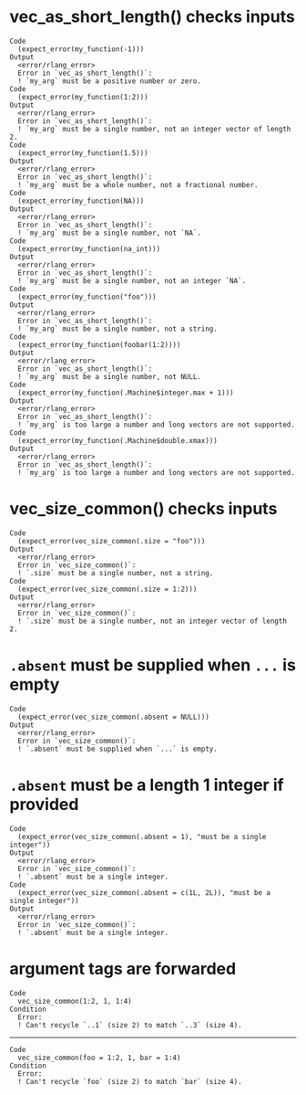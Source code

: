 # vec_as_short_length() checks inputs

    Code
      (expect_error(my_function(-1)))
    Output
      <error/rlang_error>
      Error in `vec_as_short_length()`:
      ! `my_arg` must be a positive number or zero.
    Code
      (expect_error(my_function(1:2)))
    Output
      <error/rlang_error>
      Error in `vec_as_short_length()`:
      ! `my_arg` must be a single number, not an integer vector of length 2.
    Code
      (expect_error(my_function(1.5)))
    Output
      <error/rlang_error>
      Error in `vec_as_short_length()`:
      ! `my_arg` must be a whole number, not a fractional number.
    Code
      (expect_error(my_function(NA)))
    Output
      <error/rlang_error>
      Error in `vec_as_short_length()`:
      ! `my_arg` must be a single number, not `NA`.
    Code
      (expect_error(my_function(na_int)))
    Output
      <error/rlang_error>
      Error in `vec_as_short_length()`:
      ! `my_arg` must be a single number, not an integer `NA`.
    Code
      (expect_error(my_function("foo")))
    Output
      <error/rlang_error>
      Error in `vec_as_short_length()`:
      ! `my_arg` must be a single number, not a string.
    Code
      (expect_error(my_function(foobar(1:2))))
    Output
      <error/rlang_error>
      Error in `vec_as_short_length()`:
      ! `my_arg` must be a single number, not NULL.
    Code
      (expect_error(my_function(.Machine$integer.max + 1)))
    Output
      <error/rlang_error>
      Error in `vec_as_short_length()`:
      ! `my_arg` is too large a number and long vectors are not supported.
    Code
      (expect_error(my_function(.Machine$double.xmax)))
    Output
      <error/rlang_error>
      Error in `vec_as_short_length()`:
      ! `my_arg` is too large a number and long vectors are not supported.

# vec_size_common() checks inputs

    Code
      (expect_error(vec_size_common(.size = "foo")))
    Output
      <error/rlang_error>
      Error in `vec_size_common()`:
      ! `.size` must be a single number, not a string.
    Code
      (expect_error(vec_size_common(.size = 1:2)))
    Output
      <error/rlang_error>
      Error in `vec_size_common()`:
      ! `.size` must be a single number, not an integer vector of length 2.

# `.absent` must be supplied when `...` is empty

    Code
      (expect_error(vec_size_common(.absent = NULL)))
    Output
      <error/rlang_error>
      Error in `vec_size_common()`:
      ! `.absent` must be supplied when `...` is empty.

# `.absent` must be a length 1 integer if provided

    Code
      (expect_error(vec_size_common(.absent = 1), "must be a single integer"))
    Output
      <error/rlang_error>
      Error in `vec_size_common()`:
      ! `.absent` must be a single integer.
    Code
      (expect_error(vec_size_common(.absent = c(1L, 2L)), "must be a single integer"))
    Output
      <error/rlang_error>
      Error in `vec_size_common()`:
      ! `.absent` must be a single integer.

# argument tags are forwarded

    Code
      vec_size_common(1:2, 1, 1:4)
    Condition
      Error:
      ! Can't recycle `..1` (size 2) to match `..3` (size 4).

---

    Code
      vec_size_common(foo = 1:2, 1, bar = 1:4)
    Condition
      Error:
      ! Can't recycle `foo` (size 2) to match `bar` (size 4).

